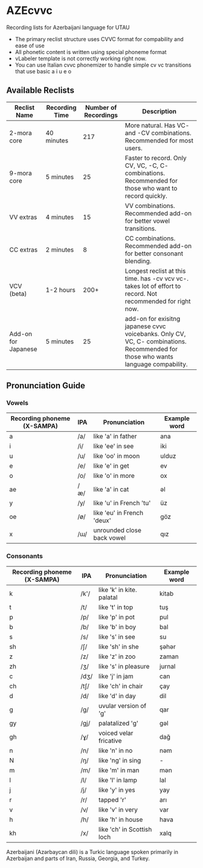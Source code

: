 # AZEcvvc
Recording lists for Azerbaijani language for UTAU
- The primary reclist structure uses CVVC format for compability and ease of use
- All phonetic content is written using special phoneme format
- vLabeler template is not correctly working right now.
- You can use Italian cvvc phonemizer to handle simple cv vc transitions that use basic a i u e o
## Available Reclists

| Reclist Name | Recording Time | Number of Recordings | Description |
|--------------|----------------|----------------------|-------------|
| 2-mora core | 40 minutes | 217 | More natural. Has VC- and -CV combinations. Recommended for most users. |
| 9-mora core | 5 minutes | 25 | Faster to record. Only CV, VC, -C, C- combinations. Recommended for those who want to record quickly. |
| VV extras | 4 minutes | 15 | VV combinations. Recommended add-on for better vowel transitions. |
| CC extras | 2 minutes | 8 | CC combinations. Recommended add-on for better consonant blending. |
| VCV (beta) | 1-2 hours | 200+ | Longest reclist at this time. has -cv vcv vc-. takes lot of effort to record. Not recommended for right now. |
| Add-on for Japanese | 5 minutes | 25 | add-on for exisitng japanese cvvc voicebanks. Only CV, VC, C- combinations. Recommended for those who wants language compability. |

## Pronunciation Guide

### Vowels

| Recording phoneme (X-SAMPA) | IPA | Pronunciation | Example word |
|---------------------------|-----|---------------|--------------|
| a | /a/ | like 'a' in father | ana |
| i | /i/ | like 'ee' in see | iki |
| u | /u/ | like 'oo' in moon | ulduz |
| e | /e/ | like 'e' in get | ev |
| o | /o/ | like 'o' in more | ox |
| ae | /æ/ | like 'a' in cat | əl |
| y | /y/ | like 'u' in French 'tu' | üz |
| oe | /ø/ | like 'eu' in French 'deux' | göz |
| x | /ɯ/ | unrounded close back vowel | qız |

### Consonants

| Recording phoneme (X-SAMPA) | IPA | Pronunciation | Example word |
|---------------------------|-----|---------------|--------------|
| k | /k'/ | like 'k' in kite. palatal| kitab | 
| t | /t/ | like 't' in top | tuş |
| p | /p/ | like 'p' in pot | pul |
| b | /b/ | like 'b' in boy | bal |
| s | /s/ | like 's' in see | su |
| sh | /ʃ/ | like 'sh' in she | şəhər |
| z | /z/ | like 'z' in zoo | zaman |
| zh | /ʒ/ | like 's' in pleasure | jurnal |
| c | /dʒ/ | like 'j' in jam | can |
| ch | /tʃ/ | like 'ch' in chair | çay |
| d | /d/ | like 'd' in day | dil |
| g | /g/ | uvular version of 'g' | qar |
| gy | /ɡj/ | palatalized 'g' | gəl |
| gh | /ɣ/ | voiced velar fricative | dağ |
| n | /n/ | like 'n' in no | nəm |
| N | /ŋ/ | like 'ng' in sing | - |
| m | /m/ | like 'm' in man | mən |
| l | /l/ | like 'l' in lamp | lal |
| j | /j/ | like 'y' in yes | yay |
| r | /r/ | tapped 'r' | arı |
| v | /v/ | like 'v' in very | var |
| h | /h/ | like 'h' in house | hava |
| kh | /x/ | like 'ch' in Scottish loch | xalq |

Azerbaijani (Azərbaycan dili) is a Turkic language spoken primarily in Azerbaijan and parts of Iran, Russia, Georgia, and Turkey.
